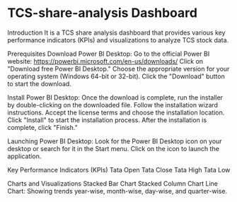 # TCS-share-analysis Dashboard

Introduction
It is a TCS share analysis dashboard that provides various key performance indicators (KPIs) and visualizations to analyze TCS stock data.

Prerequisites
Download Power BI Desktop:
Go to the official Power BI website: https://powerbi.microsoft.com/en-us/downloads/
Click on "Download free Power BI Desktop."
Choose the appropriate version for your operating system (Windows 64-bit or 32-bit).
Click the "Download" button to start the download.

Install Power BI Desktop:
Once the download is complete, run the installer by double-clicking on the downloaded file.
Follow the installation wizard instructions.
Accept the license terms and choose the installation location.
Click "Install" to start the installation process.
After the installation is complete, click "Finish."

Launching Power BI Desktop:
Look for the Power BI Desktop icon on your desktop or search for it in the Start menu.
Click on the icon to launch the application.

Key Performance Indicators (KPIs)
Tata Open
Tata Close
Tata High
Tata Low

Charts and Visualizations
Stacked Bar Chart
Stacked Column Chart
Line Chart:  Showing  trends year-wise, month-wise, day-wise, and quarter-wise.

